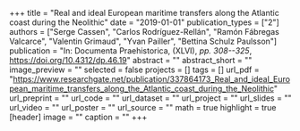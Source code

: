 +++
title = "Real and ideal European maritime transfers along the Atlantic coast during the Neolithic"
date = "2019-01-01"
publication_types = ["2"]
authors = ["Serge Cassen", "Carlos Rodríguez-Rellán", "Ramón Fábregas Valcarce", "Valentin Grimaud", "Yvan Pailler", "Bettina Schulz Paulsson"]
publication = "In: Documenta Praehistorica, (XLVI), _pp. 308--325_, https://doi.org/10.4312/dp.46.19"
abstract = ""
abstract_short = ""
image_preview = ""
selected = false
projects = []
tags = []
url_pdf = "https://www.researchgate.net/publication/337864173_Real_and_ideal_European_maritime_transfers_along_the_Atlantic_coast_during_the_Neolithic"
url_preprint = ""
url_code = ""
url_dataset = ""
url_project = ""
url_slides = ""
url_video = ""
url_poster = ""
url_source = ""
math = true
highlight = true
[header]
image = ""
caption = ""
+++

